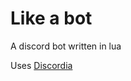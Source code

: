 # Like a bot

A discord bot written in lua

Uses [Discordia]("https://github.com/SinisterRectus/Discordia")

